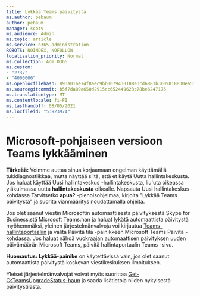 ```yaml
---
title: Lykkää Teams päivitystä
ms.author: pebaum
author: pebaum
manager: scotv
ms.audience: Admin
ms.topic: article
ms.service: o365-administration
ROBOTS: NOINDEX, NOFOLLOW
localization_priority: Normal
ms.collection: Adm_O365
ms.custom:
- "2737"
- "4000006"
ms.openlocfilehash: 893a01ae74f8aec9bb0079430188e3cd6881b3009818830ea5572cfa41cdf71f
ms.sourcegitcommit: b5f7da89a650d2915dc652449623c78be6247175
ms.translationtype: MT
ms.contentlocale: fi-FI
ms.lasthandoff: 08/05/2021
ms.locfileid: "53923974"
---
```

# <a name="how-to-postpone-the-microsoft-driven-teams-upgrade"></a>Microsoft-pohjaiseen versioon Teams lykkääminen

**Tärkeää:** Voimme auttaa sinua korjaamaan ongelman käyttämällä tukidiagnostiikkaa, mutta näyttää siltä, että et käytä Uutta hallintakeskusta. Jos haluat käyttää Uusi hallintakeskus -hallintakeskusta, liu'uta oikeassa yläkulmassa uutta **hallintakeskusta** oikealle. Napsauta Uusi hallintakeskus -kohdassa Tarvitsetko **apua?** -pienoisohjelmaa, kirjoita "Lykkää Teams päivitystä" ja suorita vianmääritys noudattamalla ohjeita.

Jos olet saanut viestin Microsoftin automaattisesta päivityksestä Skype for Business:stä Microsoft Teams:han ja haluat lykätä automaattista päivitystä myöhemmäksi, yleinen järjestelmänvalvoja voi kirjautua [Teams-hallintaportaaliin](https://admin.teams.microsoft.com/dashboard) ja valita Päivitä  tila -painikkeen Microsoft Teams Päivitä -kohdassa.  Jos haluat nähdä vuokraajan automaattisen päivityksen uuden päivämäärän Microsoft Teams, päivitä hallintaportaalin Teams -sivu.

**Huomautus:** **Lykkää-painike** on käytettävissä vain, jos olet saanut automaattista päivitystä koskevan viestikeskuksen ilmoituksen. 

Yleiset järjestelmänvalvojat voivat myös suorittaa [Get-CsTeamsUpgradeStatus-haun](https://docs.microsoft.com/powershell/module/skype/get-csteamsupgradestatus?view=skype-ps) ja saada lisätietoja niiden nykyisestä päivitystilasta.
